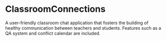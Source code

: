 # ClassroomConnections

A user-friendly classroom chat application that fosters the building of healthy communication between teachers and students. Features such as a QA system and conflict calendar are included.
